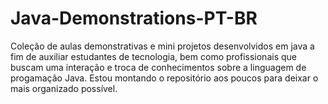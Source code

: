 # Java-Demonstrations-PT-BR
Coleção de aulas demonstrativas e mini projetos desenvolvidos em java a fim de auxiliar estudantes de tecnologia, bem como profissionais que buscam uma interação e troca de conhecimentos sobre a linguagem de progamação Java. Estou montando o repositório aos poucos para deixar o mais organizado possível.
